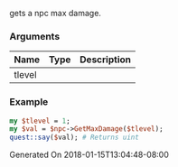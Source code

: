 gets a npc max damage.
### Arguments
**Name**|**Type**|**Description**
:---|:---|:---
tlevel||

### Example

```perl
my $tlevel = 1;
my $val = $npc->GetMaxDamage($tlevel);
quest::say($val); # Returns uint
```


Generated On 2018-01-15T13:04:48-08:00